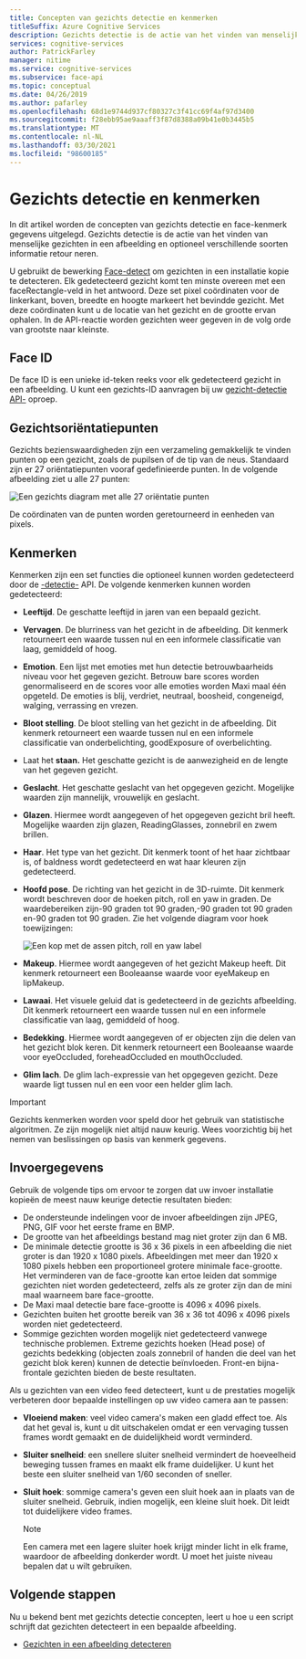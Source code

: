 ```yaml
---
title: Concepten van gezichts detectie en kenmerken
titleSuffix: Azure Cognitive Services
description: Gezichts detectie is de actie van het vinden van menselijke gezichten in een afbeelding en optioneel verschillende soorten informatie retour neren.
services: cognitive-services
author: PatrickFarley
manager: nitime
ms.service: cognitive-services
ms.subservice: face-api
ms.topic: conceptual
ms.date: 04/26/2019
ms.author: pafarley
ms.openlocfilehash: 68d1e9744d937cf80327c3f41cc69f4af97d3400
ms.sourcegitcommit: f28ebb95ae9aaaff3f87d8388a09b41e0b3445b5
ms.translationtype: MT
ms.contentlocale: nl-NL
ms.lasthandoff: 03/30/2021
ms.locfileid: "98600185"
---
```

# <a name="face-detection-and-attributes"></a>Gezichts detectie en kenmerken

In dit artikel worden de concepten van gezichts detectie en face-kenmerk gegevens uitgelegd. Gezichts detectie is de actie van het vinden van menselijke gezichten in een afbeelding en optioneel verschillende soorten informatie retour neren.

U gebruikt de bewerking [Face-detect](https://westus.dev.cognitive.microsoft.com/docs/services/563879b61984550e40cbbe8d/operations/563879b61984550f30395236) om gezichten in een installatie kopie te detecteren. Elk gedetecteerd gezicht komt ten minste overeen met een faceRectangle-veld in het antwoord. Deze set pixel coördinaten voor de linkerkant, boven, breedte en hoogte markeert het bevindde gezicht. Met deze coördinaten kunt u de locatie van het gezicht en de grootte ervan ophalen. In de API-reactie worden gezichten weer gegeven in de volg orde van grootste naar kleinste.

## <a name="face-id"></a>Face ID

De face ID is een unieke id-teken reeks voor elk gedetecteerd gezicht in een afbeelding. U kunt een gezichts-ID aanvragen bij uw [gezicht-detectie API-](https://westus.dev.cognitive.microsoft.com/docs/services/563879b61984550e40cbbe8d/operations/563879b61984550f30395236) oproep.

## <a name="face-landmarks"></a>Gezichtsoriëntatiepunten

Gezichts bezienswaardigheden zijn een verzameling gemakkelijk te vinden punten op een gezicht, zoals de pupilsen of de tip van de neus. Standaard zijn er 27 oriëntatiepunten vooraf gedefinieerde punten. In de volgende afbeelding ziet u alle 27 punten:

![Een gezichts diagram met alle 27 oriëntatie punten](../Images/landmarks.1.jpg)

De coördinaten van de punten worden geretourneerd in eenheden van pixels.

## <a name="attributes"></a>Kenmerken

Kenmerken zijn een set functies die optioneel kunnen worden gedetecteerd door de [-detectie-](https://westus.dev.cognitive.microsoft.com/docs/services/563879b61984550e40cbbe8d/operations/563879b61984550f30395236) API. De volgende kenmerken kunnen worden gedetecteerd:

* **Leeftijd**. De geschatte leeftijd in jaren van een bepaald gezicht.
* **Vervagen**. De blurriness van het gezicht in de afbeelding. Dit kenmerk retourneert een waarde tussen nul en een informele classificatie van laag, gemiddeld of hoog.
* **Emotion**. Een lijst met emoties met hun detectie betrouwbaarheids niveau voor het gegeven gezicht. Betrouw bare scores worden genormaliseerd en de scores voor alle emoties worden Maxi maal één opgeteld. De emoties is blij, verdriet, neutraal, boosheid, congeneigd, walging, verrassing en vrezen.
* **Bloot stelling**. De bloot stelling van het gezicht in de afbeelding. Dit kenmerk retourneert een waarde tussen nul en een informele classificatie van onderbelichting, goodExposure of overbelichting.
* Laat het **staan.** Het geschatte gezicht is de aanwezigheid en de lengte van het gegeven gezicht.
* **Geslacht**. Het geschatte geslacht van het opgegeven gezicht. Mogelijke waarden zijn mannelijk, vrouwelijk en geslacht.
* **Glazen**. Hiermee wordt aangegeven of het opgegeven gezicht bril heeft. Mogelijke waarden zijn glazen, ReadingGlasses, zonnebril en zwem brillen.
* **Haar**. Het type van het gezicht. Dit kenmerk toont of het haar zichtbaar is, of baldness wordt gedetecteerd en wat haar kleuren zijn gedetecteerd.
* **Hoofd pose**. De richting van het gezicht in de 3D-ruimte. Dit kenmerk wordt beschreven door de hoeken pitch, roll en yaw in graden. De waardebereiken zijn-90 graden tot 90 graden,-90 graden tot 90 graden en-90 graden tot 90 graden. Zie het volgende diagram voor hoek toewijzingen:

    ![Een kop met de assen pitch, roll en yaw label](../Images/headpose.1.jpg)
* **Makeup**. Hiermee wordt aangegeven of het gezicht Makeup heeft. Dit kenmerk retourneert een Booleaanse waarde voor eyeMakeup en lipMakeup.
* **Lawaai**. Het visuele geluid dat is gedetecteerd in de gezichts afbeelding. Dit kenmerk retourneert een waarde tussen nul en een informele classificatie van laag, gemiddeld of hoog.
* **Bedekking**. Hiermee wordt aangegeven of er objecten zijn die delen van het gezicht blok keren. Dit kenmerk retourneert een Booleaanse waarde voor eyeOccluded, foreheadOccluded en mouthOccluded.
* **Glim lach**. De glim lach-expressie van het opgegeven gezicht. Deze waarde ligt tussen nul en een voor een helder glim lach.

> [!IMPORTANT]
> Gezichts kenmerken worden voor speld door het gebruik van statistische algoritmen. Ze zijn mogelijk niet altijd nauw keurig. Wees voorzichtig bij het nemen van beslissingen op basis van kenmerk gegevens.

## <a name="input-data"></a>Invoergegevens

Gebruik de volgende tips om ervoor te zorgen dat uw invoer installatie kopieën de meest nauw keurige detectie resultaten bieden:

* De ondersteunde indelingen voor de invoer afbeeldingen zijn JPEG, PNG, GIF voor het eerste frame en BMP.
* De grootte van het afbeeldings bestand mag niet groter zijn dan 6 MB.
* De minimale detectie grootte is 36 x 36 pixels in een afbeelding die niet groter is dan 1920 x 1080 pixels. Afbeeldingen met meer dan 1920 x 1080 pixels hebben een proportioneel grotere minimale face-grootte. Het verminderen van de face-grootte kan ertoe leiden dat sommige gezichten niet worden gedetecteerd, zelfs als ze groter zijn dan de mini maal waarneem bare face-grootte.
* De Maxi maal detectie bare face-grootte is 4096 x 4096 pixels.
* Gezichten buiten het grootte bereik van 36 x 36 tot 4096 x 4096 pixels worden niet gedetecteerd.
* Sommige gezichten worden mogelijk niet gedetecteerd vanwege technische problemen. Extreme gezichts hoeken (Head pose) of gezichts bedekking (objecten zoals zonnebril of handen die deel van het gezicht blok keren) kunnen de detectie beïnvloeden. Front-en bijna-frontale gezichten bieden de beste resultaten.

Als u gezichten van een video feed detecteert, kunt u de prestaties mogelijk verbeteren door bepaalde instellingen op uw video camera aan te passen:

* **Vloeiend maken**: veel video camera's maken een gladd effect toe. Als dat het geval is, kunt u dit uitschakelen omdat er een vervaging tussen frames wordt gemaakt en de duidelijkheid wordt verminderd.
* **Sluiter snelheid**: een snellere sluiter snelheid vermindert de hoeveelheid beweging tussen frames en maakt elk frame duidelijker. U kunt het beste een sluiter snelheid van 1/60 seconden of sneller.
* **Sluit hoek**: sommige camera's geven een sluit hoek aan in plaats van de sluiter snelheid. Gebruik, indien mogelijk, een kleine sluit hoek. Dit leidt tot duidelijkere video frames.

    >[!NOTE]
    > Een camera met een lagere sluiter hoek krijgt minder licht in elk frame, waardoor de afbeelding donkerder wordt. U moet het juiste niveau bepalen dat u wilt gebruiken.

## <a name="next-steps"></a>Volgende stappen

Nu u bekend bent met gezichts detectie concepten, leert u hoe u een script schrijft dat gezichten detecteert in een bepaalde afbeelding.

* [Gezichten in een afbeelding detecteren](../Face-API-How-to-Topics/HowtoDetectFacesinImage.md)
